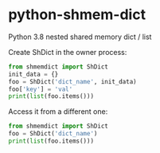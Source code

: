 # python-shmem-dict
Python 3.8 nested shared memory dict / list

Create ShDict in the owner process:
```python
from shmemdict import ShDict
init_data = {}
foo = ShDict('dict_name', init_data)
foo['key'] = 'val'
print(list(foo.items()))
```

Access it from a different one:
```python
from shmemdict import ShDict
foo = ShDict('dict_name')
print(list(foo.items()))
```
